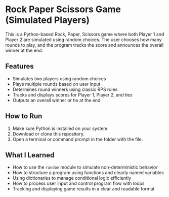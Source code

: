# Rock Paper Scissors Game (Simulated Players)

This is a Python-based Rock, Paper, Scissors game where both Player 1 and Player 2 are simulated using random choices. The user chooses how many rounds to play, and the program tracks the score and announces the overall winner at the end.

## Features

- Simulates two players using random choices
- Plays multiple rounds based on user input
- Determines round winners using classic RPS rules
- Tracks and displays scores for Player 1, Player 2, and ties
- Outputs an overall winner or tie at the end

## How to Run

1. Make sure Python is installed on your system.
2. Download or clone this repository.
3. Open a terminal or command prompt in the folder with the file.

## What I Learned

- How to use the `random` module to simulate non-deterministic behavior
- How to structure a program using functions and clearly named variables
- Using dictionaries to manage conditional logic efficiently
- How to process user input and control program flow with loops
- Tracking and displaying game results in a clear and readable format
